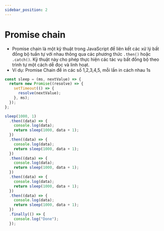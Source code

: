 ```yaml
---
sidebar_position: 2
---
```


# Promise chain

- Promise chain là một kỹ thuật trong JavaScript để liên kết các xử lý bất đồng bộ tuần tự với nhau thông qua các phương thức `.then()` hoặc `.catch()`. Kỹ thuật này cho phép thực hiện các tác vụ bất đồng bộ theo trình tự một cách dễ đọc và linh hoạt.
- Ví dụ: Promise Chain để in các số 1,2,3,4,5, mỗi lần in cách nhau 1s

```js
const sleep = (ms, nextValue) => {
  return new Promise((resolve) => {
    setTimeout(() => {
      resolve(nextValue);
    }, ms);
  });
};

sleep(1000, 1)
  .then((data) => {
    console.log(data);
    return sleep(1000, data + 1);
  })
  .then((data) => {
    console.log(data);
    return sleep(1000, data + 1);
  })
  .then((data) => {
    console.log(data);
    return sleep(1000, data + 1);
  })
  .then((data) => {
    console.log(data);
    return sleep(1000, data + 1);
  })
  .then((data) => {
    console.log(data);
    return sleep(1000, data + 1);
  })
  .finally(() => {
    console.log("Done");
  });
```
